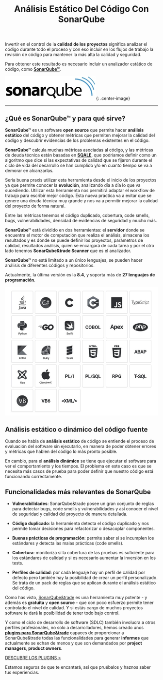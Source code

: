 ﻿---
layout: post_es
title: Análisis Estático Del Código Con SonarQube
description: Invertir en el control de la **calidad de los proyectos** significa analizar el código durante todo el proceso y con eso incluir en los flujos de trabajo la code reviews para mantener alta la calidad.

permalink: analisis-estatico-del-codigo-con-sonarqube
english: static-code-analysis-with-sonarqube
cover: /img/thumbs/2020-07-13-static-code-analysis-using-sonarqube-thumb.png
---

Invertir en el control de la **calidad de los proyectos** significa analizar el código durante todo el proceso y con eso 
incluir en los flujos de trabajo la revisión de código para mantener la más alta la calidad y seguridad.

Para obtener este resultado es necesario incluir un analizador estático de código, como **[SonarQube&trade;](https://www.sonarqube.org/)**.  

![SonarQube](/img/posts/2020-07-13-static-code-analysis-using-sonarqube-logo-300x93.jpg){: .center-image}

---

## ¿Qué es SonarQube&trade; y para qué sirve?

**SonarQube&trade;** es un software **open source** que permite hacer **análisis estático** del código y obtener métricas 
que permiten mejorar la calidad del código y descubrir evidencias de los problemas existentes en el código. 

**SonarQube&trade;** calcula muchas métricas asociadas al código, y las métricas de deuda técnica están basadas en 
[**SQALE**](https://www.bitegarden.com/sonarqube-sqale), que podríamos definir como un algoritmo que dice sí las 
expectativas de calidad que se fijaron durante el ciclo de vida del desarrollo se han cumplido y/o en cuanto tiempo 
se va a demorar en alcanzarlas.

Sería buena praxis utilizar esta herramienta desde el inicio de los proyectos ya que permite conocer la **evolución**, 
analizando día a día lo que va sucediendo. Utilizar esta herramienta nos permitirá adaptar el workflow de trabajo para
escribir mejor código. Esta nueva práctica va a evitar que se genere una deuda técnica muy grande y nos va a permitir
 mejorar la calidad del proyecto de forma natural.

Entre las métricas tenemos el código duplicado, cobertura, code smells, bugs, vulnerabilidades, densidad de evidencias 
de seguridad y mucho más.

**SonarQube&trade;** está dividido en dos herramientas: el **servidor** donde se encuentra el motor de computación que 
realiza el análisis, almacena los resultados y es donde se puede definir los proyectos, parámetros de calidad, 
resultados análisis, quien se encargará de cada tarea y por el otro lado tenemos **SonarQube&trade Scanner** que es el analizador.

**SonarQube&trade;** no está limitado a un único lenguajes, se pueden hacer análisis de diferentes códigos y repositorios.

Actualmente, la última versión es la **8.4**, y soporta más de **27 lenguajes de programación**.

![Sonarqube - Lenguajes de programación](/img/posts/2020-07-13-static-code-analysis-using-sonarqube-programming-languages.jpg)

## Análisis estático o dinámico del código fuente

Cuando se habla de **análisis estático** de código se entiende el proceso de evaluación del software sin ejecutarlo, 
en manera de poder obtener errores y métricas que hablen del código lo más pronto posible.

En cambio, para el **análisis dinámico** se tiene que ejecutar el software para ver el comportamiento y los tiempos. 
El problema en este caso es que se necesita más casos de prueba para poder definir que nuestro código está funcionando correctamente.

## Funcionalidades más relevantes de SonarQube
  
- **Vulnerabilidades**: SonarQube&trade posee un gran conjunto de reglas para detectar bugs, code smells y vulnerabilidades 
y así conocer el nivel de seguridad y calidad del proyecto de manera detallada.
    
- **Código duplicado**: la herramienta detecta el código duplicado y nos permite tomar decisiones para refactorizar o desacoplar componentes.
    
- **Buenas prácticas de programación**: permite saber si se incumplen los estándares y detecta las malas prácticas (code smells).
    
- **Cobertura**: monitoriza sí la cobertura de las pruebas es suficiente para los estándares de calidad y si es necesario aumentar la inversión en los tests.
    
- **Perfiles de calidad**: por cada lenguaje hay un perfil de calidad por defecto pero también hay la posibilidad de crear 
un perfil personalizado. Se trata de un pack de reglas que se aplican durante el análisis estático del código.

Como has visto, [SonarQube&trade](https://www.sonarqube.org/) es una herramienta muy potente - y además es **gratuita** y 
**open source** - que con poco esfuerzo permite tener controlado el nivel de calidad. Y si estás cargo de muchos 
proyectos software te dará la posibilidad de tener todo bajo control.

Y como el ciclo de desarrollo de software (SDLC) también involucra a otros perfiles profesionales, no solo a desarrolladores, 
hemos creado unos [**plugins para SonarQube&trade**](https://www.bitegarden.com/es/products/) capaces de proporcionar a 
SonarQube&trade todas las funcionalidades para generar **informes** que actualmente se echan de menos y que son demandados por **project managers**, **product owners**. 


<a href="/es/products/" class="btn btn-primary btn-call-to-action fancybox">DESCUBRE LOS PLUGINS ></a>

Estamos seguros de que te encantará, así que pruébalos y haznos saber tus experiencias.
